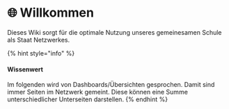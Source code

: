 # 🌐 Willkommen

Dieses Wiki sorgt für die optimale Nutzung unseres gemeinesamen Schule als Staat Netzwerkes.

{% hint style="info" %}
#### Wissenwert

Im folgenden wird von Dashboards/Übersichten gesprochen. Damit sind immer Seiten im Netzwerk gemeint. Diese können eine Summe unterschiedlicher Unterseiten darstellen.
{% endhint %}
